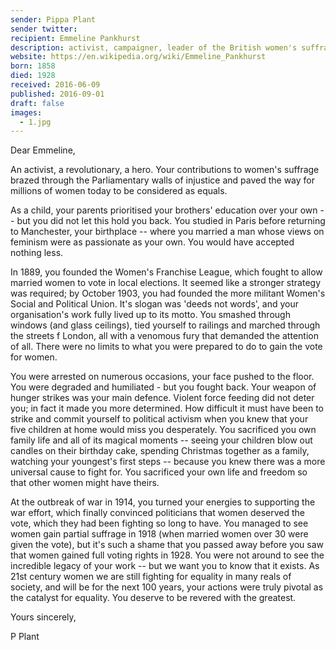 ```yaml
---
sender: Pippa Plant
sender twitter:
recipient: Emmeline Pankhurst
description: activist, campaigner, leader of the British women's suffrage movement
website: https://en.wikipedia.org/wiki/Emmeline_Pankhurst
born: 1858
died: 1928
received: 2016-06-09
published: 2016-09-01
draft: false
images:
  - 1.jpg
---
```

Dear Emmeline,

An activist, a revolutionary, a hero. Your contributions to women's suffrage brazed through the Parliamentary walls of injustice and paved the way for millions of women today to be considered as equals.

As a child, your parents prioritised your brothers' education over your own -- but you did not let this hold you back. You studied in Paris before returning to Manchester, your birthplace -- where you married a man whose views on feminism were as passionate as your own. You would have accepted nothing less.

In 1889, you founded the Women's Franchise League, which fought to allow married women to vote in local elections. It seemed like a stronger strategy was required; by October 1903, you had founded the more militant Women's Social and Political Union. It's slogan was 'deeds not words', and your organisation's work fully lived up to its motto. You smashed through windows (and glass ceilings), tied yourself to railings and marched through the streets f London, all with a venomous fury that demanded the attention of all. There were no limits to what you were prepared to do to gain the vote for women.

You were arrested on numerous occasions, your face pushed to the floor. You were degraded and humiliated - but you fought back. Your weapon of hunger strikes was your main defence. Violent force feeding did not deter you; in fact it made you more determined. How difficult it must have been to strike and commit yourself to political activism when you knew that your five children at home would miss you desperately. You sacrificed you own family life and all of its magical moments -- seeing your children blow out candles on their birthday cake, spending Christmas together as a family, watching your youngest's first steps -- because you knew there was a more universal cause to fight for. You sacrificed your own life and freedom so that other women might have theirs.

At the outbreak of war in 1914, you turned your energies to supporting the war effort, which finally convinced politicians that women deserved the vote, which they had been fighting so long to have. You managed to see women gain partial suffrage in 1918 (when married women over 30 were given the vote), but it's such a shame that you passed away before you saw that women gained full voting rights in 1928. You were not around to see the incredible legacy of your work -- but we want you to know that it exists. As 21st century women we are still fighting for equality in many reals of society, and will be for the next 100 years, your actions were truly pivotal as the catalyst for equality. You deserve to be revered with the greatest.

Yours sincerely,

P Plant